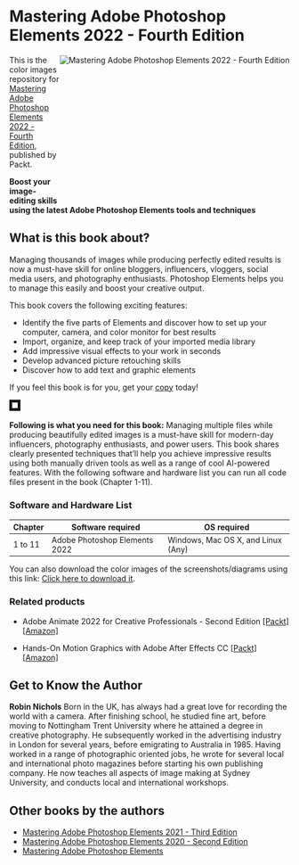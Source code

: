 # Mastering Adobe Photoshop Elements 2022 - Fourth Edition

<a href="https://www.packtpub.com/product/mastering-adobe-photoshop-elements-2022-fourth-edition/9781803238241"><img src="https://static.packt-cdn.com/products/9781803238241/cover/smaller" alt="Mastering Adobe Photoshop Elements 2022 - Fourth Edition" height="256px" align="right"></a>

This is the color images repository for [Mastering Adobe Photoshop Elements 2022 - Fourth Edition](https://www.packtpub.com/product/mastering-adobe-photoshop-elements-2022-fourth-edition/9781803238241), published by Packt.

**Boost your image-editing skills using the latest Adobe Photoshop Elements tools and techniques**

## What is this book about?
Managing thousands of images while producing perfectly edited results is now a must-have skill for online bloggers, influencers, vloggers, social media users, and photography enthusiasts. Photoshop Elements helps you to manage this easily and boost your creative output.

This book covers the following exciting features: 
* Identify the five parts of Elements and discover how to set up your computer, camera, and color monitor for best results
* Import, organize, and keep track of your imported media library
* Add impressive visual effects to your work in seconds
* Develop advanced picture retouching skills
* Discover how to add text and graphic elements

If you feel this book is for you, get your [copy](https://www.amazon.com/dp/1803238240) today!

<a href="https://www.packtpub.com/?utm_source=github&utm_medium=banner&utm_campaign=GitHubBanner"><img src="https://raw.githubusercontent.com/PacktPublishing/GitHub/master/GitHub.png" alt="https://www.packtpub.com/" border="5" /></a>

**Following is what you need for this book:**
Managing multiple files while producing beautifully edited images is a must-have skill for modern-day influencers, photography enthusiasts, and power users. This book shares clearly presented techniques that’ll help you achieve impressive results using both manually driven tools as well as a range of cool AI-powered features.
With the following software and hardware list you can run all code files present in the book (Chapter 1-11).

### Software and Hardware List

| Chapter  | Software required                   | OS required                        |
| -------- | ------------------------------------| -----------------------------------|
| 1 to 11      | Adobe Photoshop Elements 2022                     | Windows, Mac OS X, and Linux (Any) |

You can also download the color images of the screenshots/diagrams using this link: [Click here to download it](https://static.packt-cdn.com/downloads/9781803238241_ColorImages.zip).

### Related products <Other books you may enjoy>
* Adobe Animate 2022 for Creative Professionals - Second Edition [[Packt]](https://www.packtpub.com/product/adobe-animate-2022-for-creative-professionals-second-edition/9781803232799) [[Amazon]](https://www.amazon.com/dp/180323279X)

* Hands-On Motion Graphics with Adobe After Effects CC [[Packt]](https://www.packtpub.com/product/hands-on-motion-graphics-with-adobe-after-effects-cc/9781789345155) [[Amazon]](https://www.amazon.com/dp/1788293770)

## Get to Know the Author
**Robin Nichols**
Born in the UK, has always had a great love for recording the world with a camera. After finishing school, he studied fine art, before moving to Nottingham Trent University where he attained a degree in creative photography. He subsequently worked in the advertising industry in London for several years, before emigrating to Australia in 1985. Having worked in a range of photographic oriented jobs, he wrote for several local and international photo magazines before starting his own publishing company. He now teaches all aspects of image making at Sydney University, and conducts local and international workshops.

## Other books by the authors
* [Mastering Adobe Photoshop Elements 2021 - Third Edition](https://www.packtpub.com/product/mastering-adobe-photoshop-elements-2021-third-edition/9781800566996)
* [Mastering Adobe Photoshop Elements 2020 - Second Edition](https://www.packtpub.com/product/mastering-adobe-photoshop-elements-2020-second-edition/9781800204201)
* [Mastering Adobe Photoshop Elements](https://www.packtpub.com/product/mastering-adobe-photoshop-elements/9781789808155)
